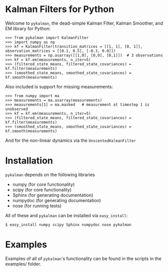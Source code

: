 Kalman Filters for Python
=========================

Welcome to `pykalman`, the dead-simple Kalman Filter, Kalman Smoother, and EM library for Python:

    >>> from pykalman import KalmanFilter
    >>> import numpy as np
    >>> kf = KalmanFilter(transition_matrices = [[1, 1], [0, 1]], observation_matrices = [[0.1, 0.5], [-0.3, 0.0]])
    >>> measurements = np.asarray([[1,0], [0,0], [0,1]])  # 3 observations
    >>> kf = kf.em(measurements, n_iter=5)
    >>> (filtered_state_means, filtered_state_covariances) = kf.filter(measurements)
    >>> (smoothed_state_means, smoothed_state_covariances) = kf.smooth(measurements)

Also included is support for missing measurements:

    >>> from numpy import ma
    >>> measurements = ma.asarray(measurements)
    >>> measurements[1] = ma.masked   # measurement at timestep 1 is unobserved
    >>> kf = kf.em(measurements, n_iter=5)
    >>> (filtered_state_means, filtered_state_covariances) = kf.filter(measurements)
    >>> (smoothed_state_means, smoothed_state_covariances) = kf.smooth(measurements)

And for the non-linear dynamics via the `UnscentedKalmanFilter`


Installation
============

`pykalman` depends on the following libraries

* numpy     (for core functionality)
* scipy     (for core functionality)
* Sphinx    (for generating documentation)
* numpydoc  (for generating documentation)
* nose      (for running tests)

All of these and `pykalman` can be installed via `easy_install`:

    $ easy_install numpy scipy Sphinx numpydoc nose pykalman


Examples
========

Examples of all of `pykalman`'s functionality can be found in the scripts in the examples/ folder.
